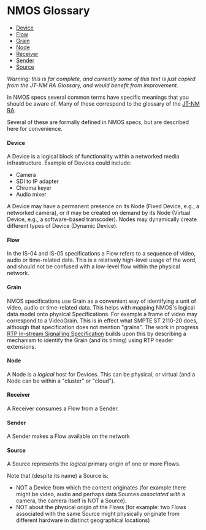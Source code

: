 # NMOS Glossary


* [Device](#device)
* [Flow](#flow)
* [Grain](#grain)
* [Node](#node)
* [Receiver](#receiver)
* [Sender](#sender)
* [Source](#source)



_Warning: this is far complete, and currently some of this text is just copied from the JT-NM RA Glossary, and would benefit from improvement._

In NMOS specs several common terms have specific meanings that you should be aware of. Many of these correspond to the glossary of the [JT-NM RA].

Several of these are formally defined in NMOS specs, but are described here for convenience.

#### Device

A Device is a logical block of functionality within a networked media infrastructure. Example of Devices could include:
- Camera
- SDI to IP adapter
- Chroma keyer
- Audio mixer

A Device may have a permanent presence on its Node (Fixed Device, e.g., a networked camera), or it may be created on demand by its Node (Virtual Device, e.g., a software-based transcoder). Nodes may dynamically create different types of Device (Dynamic Device).


#### Flow

In the IS-04 and IS-05 specifications a Flow refers to a sequence of video, audio or time-related data. This is a relatively high-level usage of the word, and should not be confused with a low-level flow within the physical network.


#### Grain

NMOS specifications use Grain as a convenient way of identifying a unit of video, audio or time-related data. This helps with mapping NMOS's logical data model onto physical Specifications. For example a frame of video may correspond to a VideoGrain.  This is in effect what SMPTE ST 2110-20 does, although that specification does not mention "grains".  The work in progress [RTP In-stream Signalling Specification] builds upon this by describing a mechanism to identify the Grain (and its timing) using RTP header extensions.


#### Node

A Node is a _logical_ host for Devices. This can be physical, or virtual (and a Node can be within a "cluster" or "cloud").

#### Receiver

A Receiver consumes a Flow from a Sender.

#### Sender

A Sender makes a Flow available on the network

#### Source

A Source represents the _logical_ primary origin of one or more Flows.

Note that (despite its name) a Source is:
- NOT a Device from which the content originates (for example there might be video, audio and perhaps data Sources _associated with_ a camera, the camera itself is NOT a Source).
- NOT about the physical origin of the Flows (for example: two Flows associated with the same Source might physically originate from different hardware in distinct geographical locations)



[JT-NM RA]: http://jt-nm.org/RA-1.0/ "Joint Task Force on Networked Media (JT-NM): Reference Architecture V1.0"

[RTP In-stream Signalling Specification]: https://amwa-tv.github.io/nmos-in-stream-id-timing "AMWA WIP Specification: In-stream Signalling of Identity and Timing information for RTP streams"
